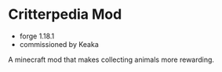 # Critterpedia Mod

- forge 1.18.1
- commissioned by Keaka

A minecraft mod that makes collecting animals more rewarding.
